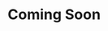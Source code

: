 # Coming Soon

<!-- # Building and deploying to production

- [Coming Soon](#coming-soon)
  - [From the terminal](#from-the-terminal)
  - [From Circle CI](#from-circle-ci)

## From the terminal

```bash
# Build for production with minification
yarn build
```

This results in your compiled application in a `dist` directory.

## From Circle CI

Update `.circleci/config.yml` to automatically deploy to staging and/or production on a successful build. See comments in that file for details. -->
